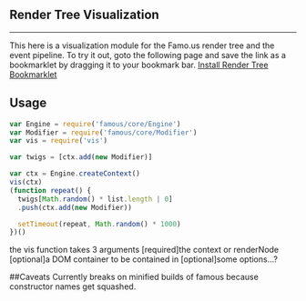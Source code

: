 ## Render Tree Visualization
-----------------------
This here is a visualization module  for the Famo.us render tree and the event pipeline.
To try it out, goto the following page and save the link as a bookmarklet by dragging
it to your bookmark bar. [Install Render Tree Bookmarklet](http://adnan-wahab.github.io/Render-Tree-Visualization)


## Usage
``` js
var Engine = require('famous/core/Engine')
var Modifier = require('famous/core/Modifier')
var vis = require('vis')

var twigs = [ctx.add(new Modifier)]

var ctx = Engine.createContext()
vis(ctx)
(function repeat() {
  twigs[Math.random() * list.length | 0]
  .push(ctx.add(new Modifier))

  setTimeout(repeat, Math.random() * 1000)
})()
```

the vis function takes 3 arguments
[required]the context or renderNode
[optional]a DOM container to be contained in 
[optional]some options...?



##Caveats
Currently breaks on minified builds of famous because constructor names get
squashed.
